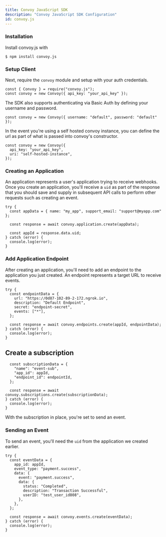 ```yaml
---
title: Convoy JavaScript SDK
description: "Convoy JavaScript SDK Configuration"
id: convoy.js
---
```


### Installation

Install convoy.js with

```bash[terminal]
$ npm install convoy.js
```

### Setup Client

Next, require the `convoy` module and setup with your auth credentials.

```js[example]
const { Convoy } = require("convoy.js");
const convoy = new Convoy({ api_key: "your_api_key" });
```

The SDK also supports authenticating via Basic Auth by defining your username and password.

```js[example]
const convoy = new Convoy({ username: "default", password: "default" });
```

In the event you're using a self hosted convoy instance, you can define the url as part of what is passed into convoy's constructor.

```js[example]
const convoy = new Convoy({
  api_key: "your_api_key",
  uri: "self-hosted-instance",
});
```

### Creating an Application

An application represents a user's application trying to receive webhooks. Once you create an application, you'll receive a `uid` as part of the response that you should save and supply in subsequent API calls to perform other requests such as creating an event.

```js[example]
try {
  const appData = { name: "my_app", support_email: "support@myapp.com" };

  const response = await convoy.application.create(appData);

  const appId = response.data.uid;
} catch (error) {
  console.log(error);
}
```

### Add Application Endpoint

After creating an application, you'll need to add an endpoint to the application you just created. An endpoint represents a target URL to receive events.

```js[example]
try {
  const endpointData = {
    url: "https://0d87-102-89-2-172.ngrok.io",
    description: "Default Endpoint",
    secret: "endpoint-secret",
    events: ["*"],
  };

  const response = await convoy.endpoints.create(appId, endpointData);
} catch (error) {
  console.log(error);
}
```

## Create a subscription

```js[example]try {
  const subscriptionData = {
    "name": "event-sub",
    "app_id": appId,
    "endpoint_id": endpointId,
  };

  const response = await convoy.subscriptions.create(subscriptionData);
} catch (error) {
  console.log(error);
}
```

With the subscription in place, you're set to send an event.


### Sending an Event

To send an event, you'll need the `uid` from the application we created earlier.

```js[example]
try {
  const eventData = {
    app_id: appId,
    event_type: "payment.success",
    data: {
      event: "payment.success",
      data: {
        status: "Completed",
        description: "Transaction Successful",
        userID: "test_user_id808",
      },
    },
  };

  const response = await convoy.events.create(eventData);
} catch (error) {
  console.log(error);
}
```